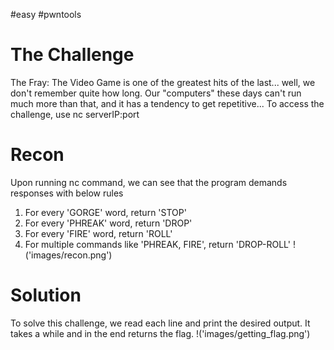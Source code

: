 #easy #pwntools

# The Challenge
The Fray: The Video Game is one of the greatest hits of the last... well, we don't remember quite how long. Our "computers" these days can't run much more than that, and it has a tendency to get repetitive...
To access the challenge, use nc serverIP:port

# Recon
Upon running nc command, we can see that the program demands responses with below rules
1. For every 'GORGE' word, return 'STOP'
2. For every 'PHREAK' word, return 'DROP'
3. For every 'FIRE' word, return 'ROLL'
4. For multiple commands like 'PHREAK, FIRE', return 'DROP-ROLL'
!('images/recon.png')

# Solution
To solve this challenge, we read each line and print the desired output. It takes a while and in the end returns the flag.
!('images/getting_flag.png')